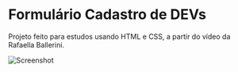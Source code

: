 # Formulário Cadastro de DEVs
 Projeto feito para estudos usando HTML e CSS, a partir do vídeo da Rafaella Ballerini.
 
![Screenshot](https://github.com/juacg/cadastro-de-devs/assets/93205351/cdea4941-dc87-4dde-8b0a-08355e7acdc4)
